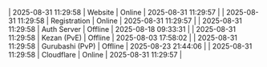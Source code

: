 | 2025-08-31 11:29:58 | Website | Online | 2025-08-31 11:29:57 |
| 2025-08-31 11:29:58 | Registration | Online | 2025-08-31 11:29:57 |
| 2025-08-31 11:29:58 | Auth Server | Offline | 2025-08-18 09:33:31 |
| 2025-08-31 11:29:58 | Kezan (PvE) | Offline | 2025-08-03 17:58:02 |
| 2025-08-31 11:29:58 | Gurubashi (PvP) | Offline | 2025-08-23 21:44:06 |
| 2025-08-31 11:29:58 | Cloudflare | Online | 2025-08-31 11:29:57 |
